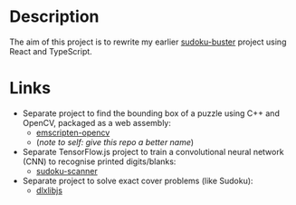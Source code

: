 # Description

The aim of this project is to rewrite my earlier 
[sudoku-buster](https://github.com/taylorjg/sudoku-buster)
project using React and TypeScript.

# Links

* Separate project to find the bounding box of a puzzle using C++ and OpenCV, packaged as a web assembly:
  * [emscripten-opencv](https://github.com/taylorjg/emscripten-opencv)
  * (_note to self: give this repo a better name_)
* Separate TensorFlow.js project to train a convolutional neural network (CNN) to recognise printed digits/blanks:
  * [sudoku-scanner](https://github.com/taylorjg/sudoku-scanner)
* Separate project to solve exact cover problems (like Sudoku):
  * [dlxlibjs](https://github.com/taylorjg/dlxlibjs)

